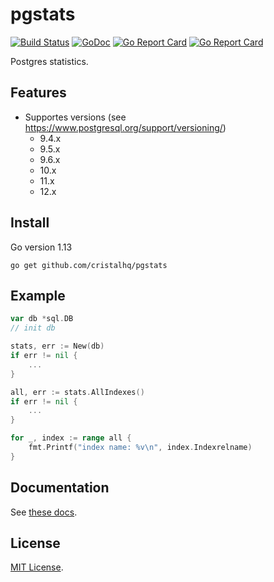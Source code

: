 # pgstats

[![Build Status][build-img]][build-url]
[![GoDoc][doc-img]][doc-url]
[![Go Report Card][reportcard-img]][reportcard-url]
[![Go Report Card][coverage-img]][coverage-url]

Postgres statistics.

## Features

* Supportes versions (see https://www.postgresql.org/support/versioning/)
    - 9.4.x
    - 9.5.x
    - 9.6.x
    - 10.x
    - 11.x
    - 12.x

## Install

Go version 1.13

```
go get github.com/cristalhq/pgstats
```

## Example

```go
var db *sql.DB
// init db

stats, err := New(db)
if err != nil {
    ...
}

all, err := stats.AllIndexes()
if err != nil {
    ...
}

for _, index := range all {
    fmt.Printf("index name: %v\n", index.Indexrelname)
}
```

## Documentation

See [these docs](https://godoc.org/github.com/cristalhq/pgstats).

## License

[MIT License](LICENSE).

[build-img]: https://github.com/cristalhq/pgstats/workflows/Go/badge.svg
[build-url]: https://github.com/cristalhq/pgstats/actions
[doc-img]: https://godoc.org/github.com/cristalhq/pgstats?status.svg
[doc-url]: https://godoc.org/github.com/cristalhq/pgstats
[reportcard-img]: https://goreportcard.com/badge/cristalhq/pgstats
[reportcard-url]: https://goreportcard.com/report/cristalhq/pgstats
[coverage-img]: https://coveralls.io/repos/github/cristalhq/pgstats/badge.svg?branch=master
[coverage-url]: https://coveralls.io/github/cristalhq/pgstats?branch=master
